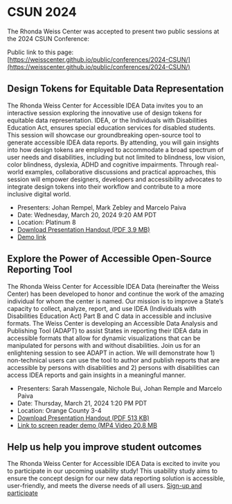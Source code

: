 # CSUN 2024
The Rhonda Weiss Center was accepted to present two public sessions at the 2024 CSUN Conference: 

Public link to this page: [https://weisscenter.github.io/public/conferences/2024-CSUN/](https://weisscenter.github.io/public/conferences/2024-CSUN/)

## Design Tokens for Equitable Data Representation
The Rhonda Weiss Center for Accessible IDEA Data invites you to an interactive session exploring the innovative use of design tokens for equitable data representation. IDEA, or the Individuals with Disabilities Education Act, ensures special education services for disabled students. This session will showcase our groundbreaking open-source tool to generate accessible IDEA data reports. By attending, you will gain insights into how design tokens are employed to accommodate a broad spectrum of user needs and disabilities, including but not limited to blindness, low vision, color blindness, dyslexia, ADHD and cognitive impairments. Through real-world examples, collaborative discussions and practical approaches, this session will empower designers, developers and accessibility advocates to integrate design tokens into their workflow and contribute to a more inclusive digital world. 

- Presenters: Johan Rempel, Mark Zebley and Marcelo Paiva
- Date: Wednesday, March 20, 2024 9:20 AM PDT
- Location: Platinum 8
- [Download Presentation Handout (PDF 3.9 MB)](https://github.com/WeissCenter/public/raw/main/conferences/2024-CSUN/%5BCSUN-2024%5D%20Design%20Tokens%20-%20Handout.pdf)
- [Demo link](https://csun-demo.vercel.app/csun)

## Explore the Power of Accessible Open-Source Reporting Tool
The Rhonda Weiss Center for Accessible IDEA Data (hereinafter the Weiss Center) has been developed to honor and continue the work of the amazing individual for whom the center is named. Our mission is to improve a State’s capacity to collect, analyze, report, and use IDEA (Individuals with Disabilities Education Act) Part B and C data in accessible and inclusive formats. The Weiss Center is developing an Accessible Data Analysis and Publishing Tool (ADAPT) to assist States in reporting their IDEA data in accessible formats that allow for dynamic visualizations that can be manipulated for persons with and without disabilities. Join us for an enlightening session to see ADAPT in action. We will demonstrate how 1) non-technical users can use the tool to author and publish reports that are accessible by persons with disabilities and 2) persons with disabilities can access IDEA reports and gain insights in a meaningful manner.  

- Presenters: Sarah Massengale, Nichole Bui, Johan Remple and Marcelo Paiva
- Date: Thursday, March 21, 2024 1:20 PM PDT
- Location: Orange County 3-4
- [Download Presentation Handout (PDF 513 KB)](https://github.com/WeissCenter/public/raw/main/conferences/2024-CSUN/%5BCSUN%202024%5D%20ADAPT%20-%20Handout.pdf)
- [Link to screen reader demo (MP4 Video 20.8 MB](https://github.com/WeissCenter/public/raw/main/conferences/2024-CSUN/CSUN-PLAN-B.mp4)

## Help us help you improve student outcomes
The Rhonda Weiss Center for Accessible IDEA Data is excited to invite you to participate in our upcoming usability study!
This usability study aims to ensure the concept design for our new data reporting solution is accessible, user-friendly, and meets the diverse needs of all users.
[Sign-up and participate](https://bit.ly/weiss-research)

